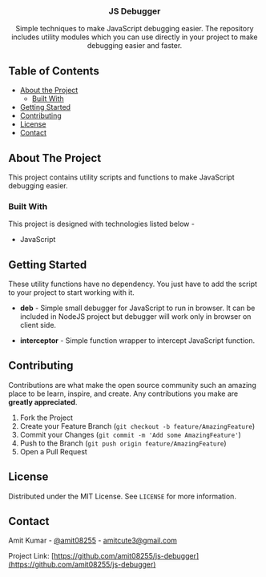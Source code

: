 <p align="center">
  <h3 align="center">JS Debugger</h3>

  <p align="center">
    Simple techniques to make JavaScript debugging easier. The repository includes utility modules which you can use directly in your project to make debugging easier and faster.
    <br />
  </p>
</p>



<!-- TABLE OF CONTENTS -->
## Table of Contents

* [About the Project](#about-the-project)
  * [Built With](#built-with)
* [Getting Started](#getting-started)
* [Contributing](#contributing)
* [License](#license)
* [Contact](#contact)


<!-- ABOUT THE PROJECT -->
## About The Project

This project contains utility scripts and functions to make JavaScript debugging easier.


### Built With
This project is designed with technologies listed below - 
* JavaScript


<!-- GETTING STARTED -->
## Getting Started

These utility functions have no dependency. You just have to add the script to your project to start working with it.

* **deb** - Simple small debugger for JavaScript to run in browser. It can be included in NodeJS project but debugger will work only in browser on client side.

* **interceptor** - Simple function wrapper to intercept JavaScript function.

<!-- CONTRIBUTING -->
## Contributing

Contributions are what make the open source community such an amazing place to be learn, inspire, and create. Any contributions you make are **greatly appreciated**.

1. Fork the Project
2. Create your Feature Branch (`git checkout -b feature/AmazingFeature`)
3. Commit your Changes (`git commit -m 'Add some AmazingFeature'`)
4. Push to the Branch (`git push origin feature/AmazingFeature`)
5. Open a Pull Request


<!-- LICENSE -->
## License

Distributed under the MIT License. See `LICENSE` for more information.



<!-- CONTACT -->
## Contact

Amit Kumar - [@amit08255](https://twitter.com/amit08255) - amitcute3@gmail.com

Project Link: [https://github.com/amit08255/js-debugger](https://github.com/amit08255/js-debugger)

